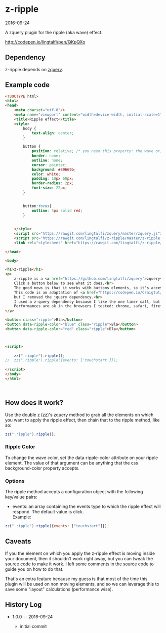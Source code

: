 z-ripple
==============
2016-09-24


A zquery plugin for the ripple (aka wave) effect.



http://codepen.io/lingtalfi/pen/QKpQXo


Dependency
------------

z-ripple depends on [zquery](https://github.com/lingtalfi/zquery).





Example code 
-------------------

```html
<!DOCTYPE html>
<html>
<head>
	<meta charset="utf-8"/>
	<meta name="viewport" content="width=device-width, initial-scale=1">
	<title>Ripple effect</title>
	<style>
		body {
			text-align: center;
		}

		button {
			position: relative; /* you need this property: the wave origin depends on it */
			border: none;
			outline: none;
			cursor: pointer;
			background: #89669b;
			color: white;
			padding: 18px 60px;
			border-radius: 2px;
			font-size: 22px;
		}

		
		button:focus{
			outline: 5px solid red;
		}
		
	
	</style>
	<script src="https://rawgit.com/lingtalfi/zquery/master/zquery.js"></script>
	<script src="https://rawgit.com/lingtalfi/z-ripple/master/z-ripple.js"></script>
	<link rel="stylesheet" href="https://rawgit.com/lingtalfi/z-ripple/master/z-ripple.css">

</head>

<body>

<h1>z-ripple</h1>
<p>
	z-ripple is a <a href="https://github.com/lingtalfi/zquery">zquery</a> plugin for the ripple effect (wave effect).<br>
	Click a button below to see what it does.<br>
	The good news is that it works with buttons elements, so it's accessible friendly.<br>
	This code is an adaptation of <a href="https://codepen.io/Craigtut/full/dIfzv/" aria-label="codepen demo of the ripple effect">this demo</a>,
	but I removed the jquery dependency.<br>
	I used a z-query dependency because I like the one liner call, but it's very easy to get rid off and have a vanilla javascript with no dependencies at all.<br>
	Performances are ok in the browsers I tested: chrome, safari, firefox 49 (firefox 48 was janky with fast repeated clicks).<br>
</p>

<button class="ripple">Bla</button>
<button data-ripple-color="blue" class="ripple">Bla</button>
<button data-ripple-color="red" class="ripple">Bla</button>



<script>
	
	zz(".ripple").ripple();
//	zz(".ripple").ripple({events: ['touchstart']});
	
</script>
</body>
</html>




```



How does it work?
-------------------------


Use the double z (zz)'s zquery method to grab all the elements on which 
you want to apply the ripple effect, then chain that to the ripple method, like so:

```js
zz(".ripple").ripple();
```

### Ripple Color

To change the wave color, set the data-ripple-color attribute on your ripple element.
The value of that argument can be anything that the css background-color property accepts.


### Options

The ripple method accepts a configuration object with the following key/value pairs:

- events: an array containing the events type to which the ripple effect will respond.
			The default value is click.<br>
			Example:<br>
```js
zz(".ripple").ripple({events: ["touchstart"]});
```			
			







Caveats
----------

If you the element on which you apply the z-ripple effect is moving inside your document,
then it shouldn't work right away, but you can tweak the source code to make it work.
I left some comments in the source code to guide you on how to do that.

That's an extra feature because my guess is that most of the time this plugin will be used on
non moving elements, and so we can leverage this to save some "layout" calculations (performance wise).





History Log
------------------
    
- 1.0.0 -- 2016-09-24

    - initial commit
    















